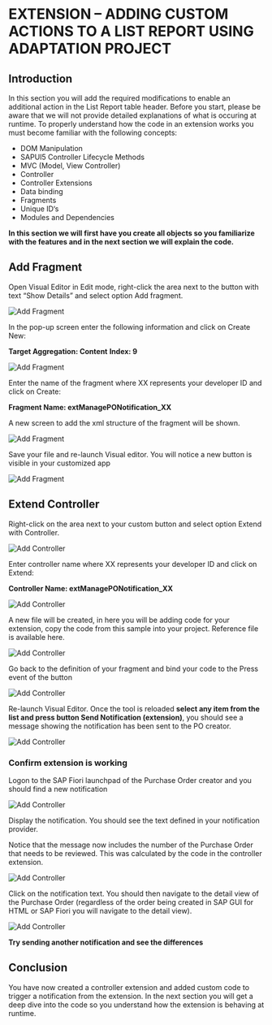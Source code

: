 # EXTENSION – ADDING CUSTOM ACTIONS TO A LIST REPORT USING ADAPTATION PROJECT

## Introduction
In this section you will add the required modifications to enable an additional action in the List Report table header. Before you start, please be aware that we will not provide detailed explanations of what is occuring at runtime. To properly understand how the code in an extension works you must become familiar with the following concepts:

* DOM Manipulation
* SAPUI5 Controller Lifecycle Methods
* MVC (Model, View Controller)
* Controller
* Controller Extensions
* Data binding
* Fragments
* Unique ID‘s
* Modules and Dependencies

**In this section we will first have you create all objects so you familiarize with the features and in the next section we will explain the code.**


## Add Fragment
Open Visual Editor in Edit mode, right-click the area next to the button with text “Show Details” and select option Add fragment.

  ![Add Fragment](images/add_fragment.png)

In the pop-up screen enter the following information and click on Create New:

**Target Aggregation: Content**
**Index: 9**

  ![Add Fragment](images/add_fragment1.png)

Enter the name of the fragment where XX represents your developer ID and click on Create:

**Fragment Name: extManagePONotification_XX**

A new screen to add the xml structure of the fragment will be shown.

  ![Add Fragment](images/add_fragment2.png)

Save your file and re-launch Visual editor. You will notice a new button is visible in your customized app

  ![Add Fragment](images/add_fragment3.png)

## Extend Controller

Right-click on the area next to your custom button and select option Extend with Controller.

  ![Add Controller](images/extend_controller.png)

Enter controller name where XX represents your developer ID and click on Extend:

**Controller Name: extManagePONotification_XX**

  ![Add Controller](images/extend_controller1.png)

A new file will be created, in here you will be adding code for your extension, copy the code from this sample into your project. Reference file is available here.

  ![Add Controller](images/extend_controller2.png)

Go back to the definition of your fragment and bind your code to the Press event of the button

  ![Add Controller](images/extend_controller3.png)

Re-launch Visual Editor. Once the tool is reloaded **select any item from the list and press button Send Notification (extension)**, you should see a message showing the notification has been sent to the PO creator.  

  ![Add Controller](images/extend_controller4.png)

### Confirm extension is working
Logon to the SAP Fiori launchpad of the Purchase Order creator and you should find a new notification

  ![Add Controller](images/extend_controller5.png)

Display the notification. You should see the text defined in your notification provider.

Notice that the message now includes the number of the Purchase Order that needs to be reviewed. This was calculated by the code in the controller extension.

  ![Add Controller](images/extend_controller6.png)

Click on the notification text. You should then navigate to the detail view of the Purchase Order (regardless of the order being created in SAP GUI for HTML or SAP Fiori you will navigate to the detail view).

  ![Add Controller](images/extend_controller7.png)

**Try sending another notification and see the differences**

## Conclusion
You have now created a controller extension and added custom code to trigger a notification from the extension. In the next section you will get a deep dive into the code so you understand how the extension is behaving at runtime.
